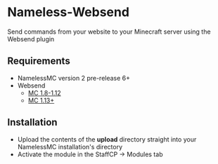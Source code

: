 # Nameless-Websend
Send commands from your website to your Minecraft server using the Websend plugin

## Requirements
- NamelessMC version 2 pre-release 6+
- Websend
    - [MC 1.8-1.12](https://dev.bukkit.org/projects/websend)
    - [MC 1.13+](https://github.com/samerton/Websend/releases/tag/v2.5.11)

## Installation
- Upload the contents of the **upload** directory straight into your NamelessMC installation's directory
- Activate the module in the StaffCP -> Modules tab
